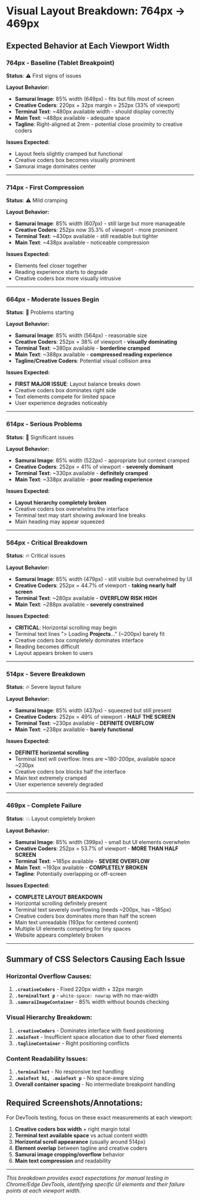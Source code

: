 # Visual Layout Breakdown: 764px → 469px

## Expected Behavior at Each Viewport Width

### 764px - Baseline (Tablet Breakpoint)
**Status**: ⚠️ First signs of issues

**Layout Behavior:**
- **Samurai Image**: 85% width (649px) - fits but fills most of screen
- **Creative Coders**: 220px + 32px margin = 252px (33% of viewport)
- **Terminal Text**: ~480px available width - should display correctly
- **Main Text**: ~488px available - adequate space
- **Tagline**: Right-aligned at 2rem - potential close proximity to creative coders

**Issues Expected:**
- Layout feels slightly cramped but functional
- Creative coders box becomes visually prominent
- Samurai image dominates center

---

### 714px - First Compression
**Status**: ⚠️ Mild cramping

**Layout Behavior:**  
- **Samurai Image**: 85% width (607px) - still large but more manageable
- **Creative Coders**: 252px now 35.3% of viewport - more prominent
- **Terminal Text**: ~430px available - still readable but tighter
- **Main Text**: ~438px available - noticeable compression

**Issues Expected:**
- Elements feel closer together
- Reading experience starts to degrade
- Creative coders box more visually intrusive

---

### 664px - Moderate Issues Begin
**Status**: 🚨 Problems starting

**Layout Behavior:**
- **Samurai Image**: 85% width (564px) - reasonable size
- **Creative Coders**: 252px = 38% of viewport - **visually dominating**
- **Terminal Text**: ~380px available - **borderline cramped**
- **Main Text**: ~388px available - **compressed reading experience**
- **Tagline/Creative Coders**: Potential visual collision area

**Issues Expected:**
- **FIRST MAJOR ISSUE**: Layout balance breaks down
- Creative coders box dominates right side
- Text elements compete for limited space
- User experience degrades noticeably

---

### 614px - Serious Problems
**Status**: 🚨 Significant issues

**Layout Behavior:**
- **Samurai Image**: 85% width (522px) - appropriate but context cramped  
- **Creative Coders**: 252px = 41% of viewport - **severely dominant**
- **Terminal Text**: ~330px available - **definitely cramped**
- **Main Text**: ~338px available - **poor reading experience**

**Issues Expected:**
- **Layout hierarchy completely broken**
- Creative coders box overwhelms the interface
- Terminal text may start showing awkward line breaks
- Main heading may appear squeezed

---

### 564px - Critical Breakdown
**Status**: 🔥 Critical issues

**Layout Behavior:**
- **Samurai Image**: 85% width (479px) - still visible but overwhelmed by UI
- **Creative Coders**: 252px = 44.7% of viewport - **taking nearly half screen**
- **Terminal Text**: ~280px available - **OVERFLOW RISK HIGH**
- **Main Text**: ~288px available - **severely constrained**

**Issues Expected:**
- **CRITICAL**: Horizontal scrolling may begin
- Terminal text lines "> Loading **Projects**..." (~200px) barely fit
- Creative coders box completely dominates interface
- Reading becomes difficult
- Layout appears broken to users

---

### 514px - Severe Breakdown  
**Status**: 🔥 Severe layout failure

**Layout Behavior:**
- **Samurai Image**: 85% width (437px) - squeezed but still present
- **Creative Coders**: 252px = 49% of viewport - **HALF THE SCREEN**
- **Terminal Text**: ~230px available - **DEFINITE OVERFLOW**
- **Main Text**: ~238px available - **barely functional**

**Issues Expected:**
- **DEFINITE horizontal scrolling**
- Terminal text will overflow: lines are ~180-200px, available space ~230px
- Creative coders box blocks half the interface
- Main text extremely cramped
- User experience severely degraded

---

### 469px - Complete Failure
**Status**: 💥 Layout completely broken

**Layout Behavior:**
- **Samurai Image**: 85% width (399px) - small but UI elements overwhelm
- **Creative Coders**: 252px = 53.7% of viewport - **MORE THAN HALF SCREEN**
- **Terminal Text**: ~185px available - **SEVERE OVERFLOW**
- **Main Text**: ~193px available - **COMPLETELY BROKEN**
- **Tagline**: Potentially overlapping or off-screen

**Issues Expected:**
- **COMPLETE LAYOUT BREAKDOWN**
- Horizontal scrolling definitely present
- Terminal text severely overflowing (needs ~200px, has ~185px)
- Creative coders box dominates more than half the screen
- Main text unreadable (193px for centered content)
- Multiple UI elements competing for tiny spaces
- Website appears completely broken

---

## Summary of CSS Selectors Causing Each Issue

### Horizontal Overflow Causes:
1. **`.creativeCoders`** - Fixed 220px width + 32px margin
2. **`.terminalText p`** - `white-space: nowrap` with no max-width
3. **`.samuraiImageContainer`** - 85% width without bounds checking

### Visual Hierarchy Breakdown:
1. **`.creativeCoders`** - Dominates interface with fixed positioning
2. **`.mainText`** - Insufficient space allocation due to other fixed elements
3. **`.taglineContainer`** - Right positioning conflicts

### Content Readability Issues:
1. **`.terminalText`** - No responsive text handling
2. **`.mainText h1, .mainText p`** - No space-aware sizing
3. **Overall container spacing** - No intermediate breakpoint handling

## Required Screenshots/Annotations:

For DevTools testing, focus on these exact measurements at each viewport:

1. **Creative coders box width** + right margin total
2. **Terminal text available space** vs actual content width  
3. **Horizontal scroll appearance** (usually around 514px)
4. **Element overlap** between tagline and creative coders
5. **Samurai image cropping/overflow** behavior
6. **Main text compression** and readability

---

*This breakdown provides exact expectations for manual testing in Chrome/Edge DevTools, identifying specific UI elements and their failure points at each viewport width.*
